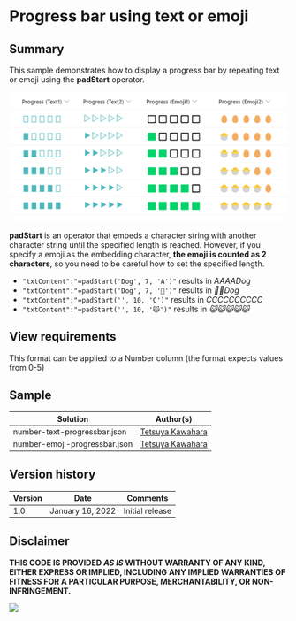 # Progress bar using text or emoji

## Summary
This sample demonstrates how to display a progress bar by repeating text or emoji using the **padStart** operator.

![screenshot of the sample](./assets/screenshot.png)

**padStart** is an operator that embeds a character string with another character string until the specified length is reached. However, if you specify a emoji as the embedding character, **the emoji is counted as 2 characters**, so you need to be careful how to set the specified length.

- `"txtContent":"=padStart('Dog', 7, 'A')"` results in *AAAADog*
- `"txtContent":"=padStart('Dog', 7, '🐶')"` results in *🐶🐶Dog*
- `"txtContent":"=padStart('', 10, 'C')"` results in *CCCCCCCCCC*
- `"txtContent":"=padStart('', 10, '😺')"` results in *😺😺😺😺😺*

## View requirements
This format can be applied to a Number column (the format expects values from 0-5)

## Sample

Solution                      |Author(s)
------------------------------|---------------------------
number-text-progressbar.json  |[Tetsuya Kawahara](https://twitter.com/techan_k)
number-emoji-progressbar.json |[Tetsuya Kawahara](https://twitter.com/techan_k)

## Version history

Version |Date             |Comments
--------|-----------------|--------
1.0     |January 16, 2022 |Initial release

## Disclaimer
**THIS CODE IS PROVIDED *AS IS* WITHOUT WARRANTY OF ANY KIND, EITHER EXPRESS OR IMPLIED, INCLUDING ANY IMPLIED WARRANTIES OF FITNESS FOR A PARTICULAR PURPOSE, MERCHANTABILITY, OR NON-INFRINGEMENT.**

<img src="https://pnptelemetry.azurewebsites.net/list-formatting/column-samples/number-text-emoji-progressbar" />